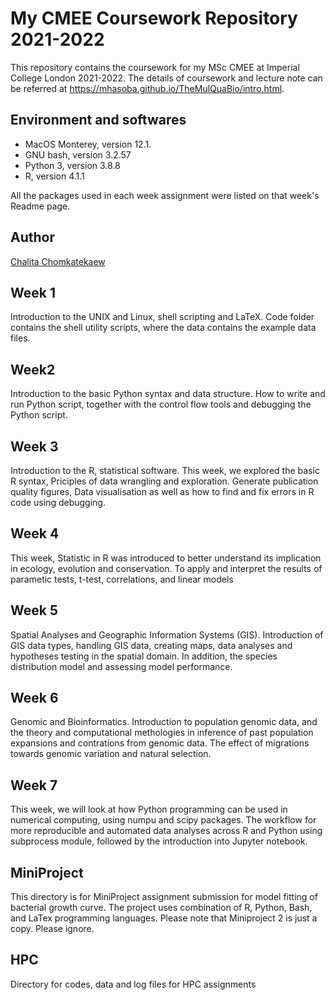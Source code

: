 # My CMEE Coursework Repository 2021-2022

This repository contains the coursework for my MSc CMEE at Imperial College London 2021-2022. The details of coursework and lecture note can be referred at https://mhasoba.github.io/TheMulQuaBio/intro.html.

## Environment and softwares

- MacOS Monterey, version  12.1.
- GNU bash, version 3.2.57
- Python 3, version 3.8.8
- R, version 4.1.1

All the packages used in each week assignment were listed on that week's Readme page.

## Author

[Chalita Chomkatekaew](https://orcid.org/0000-0003-2543-1045/) 

## Week 1

Introduction to the UNIX and Linux, shell scripting and LaTeX. Code folder contains the shell utility scripts, where the data contains the example data files.

## Week2

Introduction to the basic Python syntax and data structure. How to write and run Python script, together with the control flow tools and debugging the Python script.
 
## Week 3

Introduction to the R, statistical software. This week, we explored the basic R syntax, Priciples of data wrangling and exploration. Generate publication quality figures, Data visualisation as well as how to find and fix errors in R code using debugging.

## Week 4

This week, Statistic in R was introduced to better understand its implication in ecology, evolution and conservation. To apply and interpret the results of parametic tests, t-test, correlations, and linear models

## Week 5

Spatial Analyses and Geographic Information Systems (GIS). Introduction of GIS data types, handling GIS data, creating maps, data analyses and hypotheses testing in the spatial domain. In addition, the species distribution model and assessing model performance.

## Week 6

Genomic and Bioinformatics. Introduction to population genomic data, and the theory and computational methologies in inference of past population expansions and contrations from genomic data. The effect of migrations towards genomic variation and natural selection.


## Week 7

This week, we will look at how Python programming can be used in numerical computing, using numpu and scipy packages. The workflow for more reproducible and automated data analyses across R and Python using subprocess module, followed by the introduction into Jupyter notebook.

## MiniProject

This directory is for MiniProject assignment submission for model fitting of bacterial growth curve. The project uses combination of R, Python, Bash, and LaTex programming languages. Please note that Miniproject 2 is just a copy. Please ignore.

## HPC

Directory for codes, data and log files for HPC assignments
